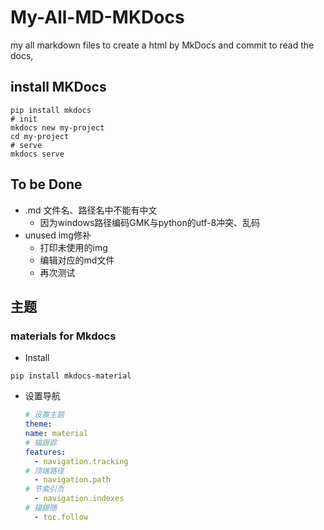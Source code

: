 # My-All-MD-MKDocs

my all markdown files to create 
a html by MkDocs and commit to read the docs, 

##  install MKDocs

``` shell
pip install mkdocs
# init
mkdocs new my-project
cd my-project
# serve
mkdocs serve
```
## To be Done
- .md 文件名、路径名中不能有中文
  - 因为windows路径编码GMK与python的utf-8冲突、乱码
- unused img修补
  - 打印未使用的img
  - 编辑对应的md文件
  - 再次测试

## 主题

### materials for Mkdocs

- Install

```shell
pip install mkdocs-material
```

- 设置导航
  ```yaml
  # 设置主题
  theme:
  name: material
  # 锚跟踪
  features:
    - navigation.tracking      
  # 顶端路径
    - navigation.path
  # 节索引页
    - navigation.indexes
  # 锚跟随
    - toc.follow
  ```